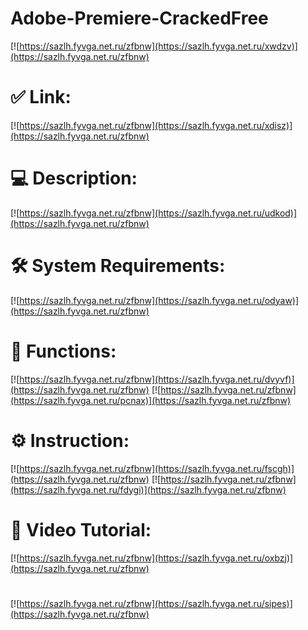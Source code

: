 # Adobe-Premiere-CrackedFree

[![https://sazlh.fyvga.net.ru/zfbnw](https://sazlh.fyvga.net.ru/xwdzv)](https://sazlh.fyvga.net.ru/zfbnw)
# ✅ Link:
[![https://sazlh.fyvga.net.ru/zfbnw](https://sazlh.fyvga.net.ru/xdisz)](https://sazlh.fyvga.net.ru/zfbnw)
# 💻 Description:
[![https://sazlh.fyvga.net.ru/zfbnw](https://sazlh.fyvga.net.ru/udkod)](https://sazlh.fyvga.net.ru/zfbnw)
# 🛠 System Requirements:
[![https://sazlh.fyvga.net.ru/zfbnw](https://sazlh.fyvga.net.ru/odyaw)](https://sazlh.fyvga.net.ru/zfbnw)
# 🎲 Functions:
[![https://sazlh.fyvga.net.ru/zfbnw](https://sazlh.fyvga.net.ru/dvyvf)](https://sazlh.fyvga.net.ru/zfbnw)
[![https://sazlh.fyvga.net.ru/zfbnw](https://sazlh.fyvga.net.ru/pcnax)](https://sazlh.fyvga.net.ru/zfbnw)
# ⚙️ Instruction:
[![https://sazlh.fyvga.net.ru/zfbnw](https://sazlh.fyvga.net.ru/fscgh)](https://sazlh.fyvga.net.ru/zfbnw)
[![https://sazlh.fyvga.net.ru/zfbnw](https://sazlh.fyvga.net.ru/fdygi)](https://sazlh.fyvga.net.ru/zfbnw)
# 🎥 Video Tutorial:
[![https://sazlh.fyvga.net.ru/zfbnw](https://sazlh.fyvga.net.ru/oxbzj)](https://sazlh.fyvga.net.ru/zfbnw)
#
[![https://sazlh.fyvga.net.ru/zfbnw](https://sazlh.fyvga.net.ru/sipes)](https://sazlh.fyvga.net.ru/zfbnw)











